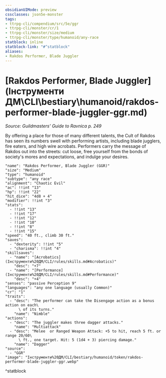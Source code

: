 ```yaml
---
obsidianUIMode: preview
cssclasses: json5e-monster
tags:
- ttrpg-cli/compendium/src/5e/ggr
- ttrpg-cli/monster/cr/1
- ttrpg-cli/monster/size/medium
- ttrpg-cli/monster/type/humanoid/any-race
statblock: inline
statblock-link: "#^statblock"
aliases:
- Rakdos Performer, Blade Juggler
---
```

# [Rakdos Performer, Blade Juggler](Інструменти ДМ\CLI\bestiary\humanoid/rakdos-performer-blade-juggler-ggr.md)
*Source: Guildmasters' Guide to Ravnica p. 249*  

By offering a place for those of many different talents, the Cult of Rakdos has seen its numbers swell with performing artists, including blade jugglers, fire eaters, and high wire acrobats. Performers carry the message of Rakdos out into the streets: cut loose, free yourself from the bonds of society's mores and expectations, and indulge your desires.

```statblock
"name": "Rakdos Performer, Blade Juggler (GGR)"
"size": "Medium"
"type": "humanoid"
"subtype": "any race"
"alignment": "Chaotic Evil"
"ac": !!int "13"
"hp": !!int "22"
"hit_dice": "4d8 + 4"
"modifier": !!int "3"
"stats":
  - !!int "13"
  - !!int "17"
  - !!int "12"
  - !!int "10"
  - !!int "8"
  - !!int "15"
"speed": "40 ft., climb 30 ft."
"saves":
  - "dexterity": !!int "5"
  - "charisma": !!int "4"
"skillsaves":
  - "name": "[Acrobatics](Інструменти%20ДМ/CLI/rules/skills.md#Acrobatics)"
    "desc": "+7"
  - "name": "[Performance](Інструменти%20ДМ/CLI/rules/skills.md#Performance)"
    "desc": "+4"
"senses": "passive Perception 9"
"languages": "any one language (usually Common)"
"cr": "1"
"traits":
  - "desc": "The performer can take the Disengage action as a bonus action on each\
      \ of its turns."
    "name": "Nimble"
"actions":
  - "desc": "The juggler makes three dagger attacks."
    "name": "Multiattack"
  - "desc": "Melee  or Ranged Weapon Attack: +5 to hit, reach 5 ft. or range 20/60\
      \ ft., one target. Hit: 5 (1d4 + 3) piercing damage."
    "name": "Dagger"
"source":
  - "GGR"
"image": "Інструменти%20ДМ/CLI/bestiary/humanoid/token/rakdos-performer-blade-juggler-ggr.webp"
```
^statblock